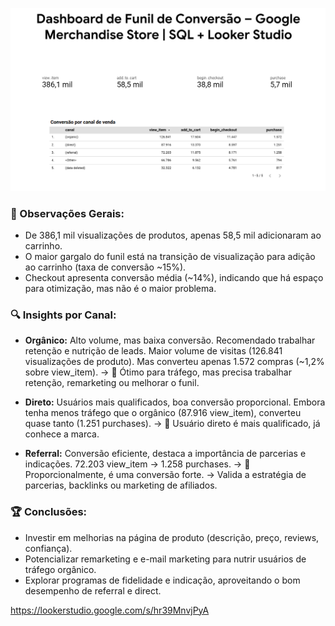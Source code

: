 ![Dashboard Overview](images/analise-funil-conversao.png)

### 🚩 Observações Gerais:
- De 386,1 mil visualizações de produtos, apenas 58,5 mil adicionaram ao carrinho.
- O maior gargalo do funil está na transição de visualização para adição ao carrinho (taxa de conversão ~15%).
- Checkout apresenta conversão média (~14%), indicando que há espaço para otimização, mas não é o maior problema.

### 🔍 Insights por Canal:
- **Orgânico:** Alto volume, mas baixa conversão. Recomendado trabalhar retenção e nutrição de leads.
Maior volume de visitas (126.841 visualizações de produto).
Mas converteu apenas 1.572 compras (~1,2% sobre view_item).
→ 🔸 Ótimo para tráfego, mas precisa trabalhar retenção, remarketing ou melhorar o funil.

- **Direto:** Usuários mais qualificados, boa conversão proporcional.
Embora tenha menos tráfego que o orgânico (87.916 view_item), converteu quase tanto (1.251 purchases).
→ 🔸 Usuário direto é mais qualificado, já conhece a marca.

- **Referral:** Conversão eficiente, destaca a importância de parcerias e indicações.
72.203 view_item → 1.258 purchases.
→ 🔸 Proporcionalmente, é uma conversão forte.
→ Valida a estratégia de parcerias, backlinks ou marketing de afiliados.

### 🏆 Conclusões:
- Investir em melhorias na página de produto (descrição, preço, reviews, confiança).
- Potencializar remarketing e e-mail marketing para nutrir usuários de tráfego orgânico.
- Explorar programas de fidelidade e indicação, aproveitando o bom desempenho de referral e direct.


https://lookerstudio.google.com/s/hr39MnvjPyA
